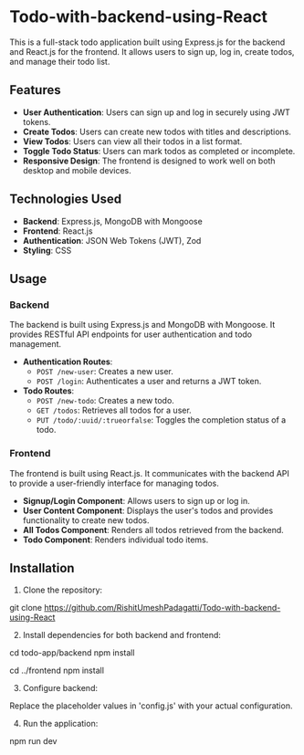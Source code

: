 # Todo-with-backend-using-React

This is a full-stack todo application built using Express.js for the backend and React.js for the frontend. It allows users to sign up, log in, create todos, and manage their todo list.

## Features

- **User Authentication**: Users can sign up and log in securely using JWT tokens.
- **Create Todos**: Users can create new todos with titles and descriptions.
- **View Todos**: Users can view all their todos in a list format.
- **Toggle Todo Status**: Users can mark todos as completed or incomplete.
- **Responsive Design**: The frontend is designed to work well on both desktop and mobile devices.

## Technologies Used

- **Backend**: Express.js, MongoDB with Mongoose
- **Frontend**: React.js
- **Authentication**: JSON Web Tokens (JWT), Zod
- **Styling**: CSS

## Usage

### Backend

The backend is built using Express.js and MongoDB with Mongoose. It provides RESTful API endpoints for user authentication and todo management.

- **Authentication Routes**:
  - `POST /new-user`: Creates a new user.
  - `POST /login`: Authenticates a user and returns a JWT token.
- **Todo Routes**:
  - `POST /new-todo`: Creates a new todo.
  - `GET /todos`: Retrieves all todos for a user.
  - `PUT /todo/:uuid/:trueorfalse`: Toggles the completion status of a todo.

### Frontend

The frontend is built using React.js. It communicates with the backend API to provide a user-friendly interface for managing todos.

- **Signup/Login Component**: Allows users to sign up or log in.
- **User Content Component**: Displays the user's todos and provides functionality to create new todos.
- **All Todos Component**: Renders all todos retrieved from the backend.
- **Todo Component**: Renders individual todo items.
## Installation

1. Clone the repository:

  git clone https://github.com/RishitUmeshPadagatti/Todo-with-backend-using-React

2. Install dependencies for both backend and frontend:

  cd todo-app/backend
  npm install

  cd ../frontend
  npm install

3. Configure backend:

  Replace the placeholder values in 'config.js' with your actual configuration.

4. Run the application:

  npm run dev

